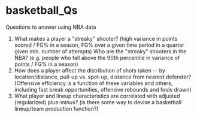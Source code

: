 # basketball_Qs
Questions to answer using NBA data

1. What makes a player a "streaky" shooter? (high variance in points scored / FG% in a season, FG% over a given time period in a quarter given min. number of attempts) Who are the "streaky" shooters in the NBA? (e.g. people who fall above the 90th percentile in variance of points / FG% in a season)
2. How does a player affect the distribution of shots taken -- by location/distance, pull-up vs. spot-up, distance from nearest defender? (Offensive efficiency is a function of these variables and others, including fast break opportunities, offensive rebounds and fouls drawn) 
3. What player and lineup characteristics are correlated with adjusted (regularized) plus-minus? (is there some way to devise a basketball lineup/team production function?) 
